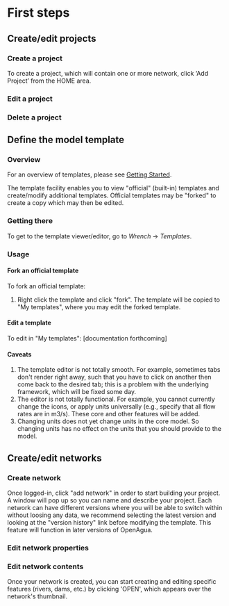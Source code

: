 # First steps

## Create/edit projects

### Create a project

To create a project, which will contain one or more network, click ‘Add Project’ from the HOME area.

### Edit a project

### Delete a project

## Define the model template

### Overview

For an overview of templates, please see [Getting Started](https://github.com/openagua/openagua-documentation/tree/f19ba5dcd6e831142525f48888c806f2925f6afe/user-guide/getting-started/README.md#network-templates).

The template facility enables you to view "official" \(built-in\) templates and create/modify additional templates. Official templates may be "forked" to create a copy which may then be edited.

### Getting there

To get to the template viewer/editor, go to _Wrench_ -&gt; _Templates_.

### Usage

#### Fork an official template

To fork an official template:

1. Right click the template and click "fork". The template will be copied to "My templates", where you may edit the forked template.

#### Edit a template

To edit in "My templates": \[documentation forthcoming\]

#### Caveats

1. The template editor is not totally smooth. For example, sometimes tabs don't render right away, such that you have to click on another then come back to the desired tab; this is a problem with the underlying framework, which will be fixed some day.
2. The editor is not totally functional. For example, you cannot currently change the icons, or apply units universally \(e.g., specify that all flow rates are in m3/s\). These core and other features will be added.
3. Changing units does not yet change units in the core model. So changing units has no effect on the units that you should provide to the model.

## Create/edit networks

### Create network

Once logged-in, click "add network" in order to start building your project. A window will pop up so you can name and describe your project. Each network can have different versions where you will be able to switch within without loosing any data, we recommend selecting the latest version and looking at the "version history" link before modifying the template. This feature will function in later versions of OpenAgua.

### Edit network properties

### Edit network contents

Once your network is created, you can start creating and editing specific features \(rivers, dams, etc.\) by clicking 'OPEN', which appears over the network's thumbnail.

